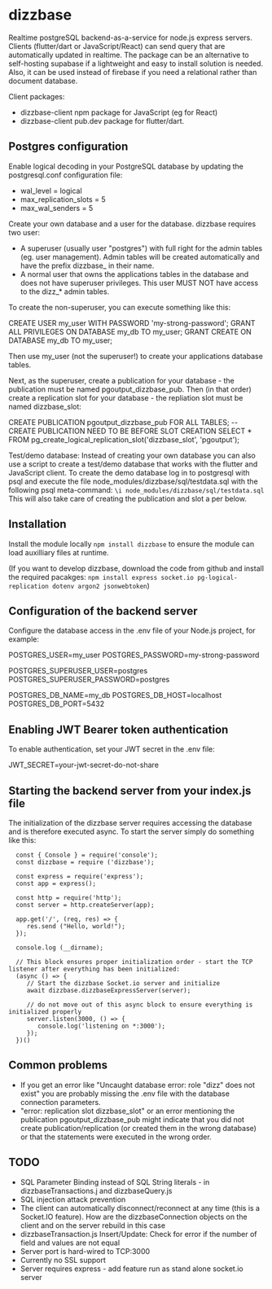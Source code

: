 # dizzbase
Realtime postgreSQL backend-as-a-service for node.js express servers.
Clients (flutter/dart or JavaScript/React) can send query that are automatically updated in realtime.
The package can be an alternative to self-hosting supabase if a lightweight and easy to install solution is needed.
Also, it can be used instead of firebase if you need a relational rather than document database. 

Client packages:
   - dizzbase-client npm package for JavaScript (eg for React)
   - dizzbase-client pub.dev package for flutter/dart.

## Postgres configuration
Enable logical decoding in your PostgreSQL database by updating the postgresql.conf configuration file: 
   - wal_level = logical 
   - max_replication_slots = 5 
   - max_wal_senders = 5

Create your own database and a user for the database. dizzbase requires two user:
- A superuser (usually user "postgres") with full right for the admin tables (eg. user management). Admin tables will be created automatically and have the prefix dizzbase_ in their name.
- A normal user that owns the applications tables in the database and does not have superuser privileges. This user MUST NOT have access to the dizz_* admin tables.

To create the non-superuser, you can execute something like this:

   CREATE USER my_user WITH PASSWORD 'my-strong-password';
   GRANT ALL PRIVILEGES ON DATABASE my_db TO my_user;
   GRANT CREATE ON DATABASE my_db TO my_user;

Then use my_user (not the superuser!) to create your applications database tables.  

Next, as the superuser, create a publication for your database - the publication must be named pgoutput_dizzbase_pub.
Then (in that order) create a replication slot for your database - the repliation slot must be named dizzbase_slot:

   CREATE PUBLICATION pgoutput_dizzbase_pub FOR ALL TABLES; -- CREATE PUBLICATION NEED TO BE BEFORE SLOT CREATION
   SELECT * FROM pg_create_logical_replication_slot('dizzbase_slot', 'pgoutput');

Test/demo database: Instead of creating your own database you can also use a script to create a test/demo database that works with the flutter and JavaScript client.
To create the demo database log in to postgresql with psql and execute the file node_modules/dizzbase/sql/testdata.sql with the following psql meta-command:
```\i node_modules/dizzbase/sql/testdata.sql```
This will also take care of creating the publication and slot a per below.

## Installation
Install the module locally ```npm install dizzbase``` to ensure the module can load auxilliary files at runtime.

(If you want to develop dizzbase, download the code from github and install the required pacakges: ```npm install express socket.io pg-logical-replication dotenv argon2 jsonwebtoken```)

## Configuration of the backend server

Configure the database access in the .env file of your Node.js project, for example:

   POSTGRES_USER=my_user
   POSTGRES_PASSWORD=my-strong-password

   POSTGRES_SUPERUSER_USER=postgres
   POSTGRES_SUPERUSER_PASSWORD=postgres

   POSTGRES_DB_NAME=my_db
   POSTGRES_DB_HOST=localhost
   POSTGRES_DB_PORT=5432

## Enabling JWT Bearer token authentication

To enable authentication, set your JWT secret in the .env file:

   JWT_SECRET=your-jwt-secret-do-not-share

## Starting the backend server from your index.js file

   The initialization of the dizzbase server requires accessing the database and is therefore executed async. To start the server simply do something like this:

      const { Console } = require('console');
      const dizzbase = require ('dizzbase');

      const express = require('express');
      const app = express();

      const http = require('http');
      const server = http.createServer(app);

      app.get('/', (req, res) => {
         res.send ("Hello, world!");
      });

      console.log (__dirname);

      // This block ensures proper initialization order - start the TCP listener after everything has been initialized:
      (async () => {
         // Start the dizzbase Socket.io server and initialize
         await dizzbase.dizzbaseExpressServer(server);
         
         // do not move out of this async block to ensure everything is initialized properly
         server.listen(3000, () => {
            console.log('listening on *:3000');
         });    
      })()

## Common problems

- If you get an error like "Uncaught database error: role "dizz" does not exist" you are probably missing the .env file with the database connection parameters.
- "error: replication slot dizzbase_slot" or an error mentioning the publication pgoutput_dizzbase_pub might indicate that you did not create publication/replication (or created them in the wrong database) or that the statements were executed in the wrong order.

## TODO
- SQL Parameter Binding instead of SQL String literals - in dizzbaseTransactions.j and dizzbaseQuery.js
- SQL injection attack prevention
- The client can automatically disconnect/reconnect at any time (this is a Socket.IO feature). How are the dizzbaseConnection objects on the client and on the server rebuild in this case
- dizzbaseTransaction.js Insert/Update: Check for error if the number of field and values are not equal
- Server port is hard-wired to TCP:3000
- Currently no SSL support
- Server requires express - add feature run as stand alone socket.io server

